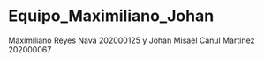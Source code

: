 # Equipo_Maximiliano_Johan
Maximiliano Reyes Nava 202000125 y Johan Misael Canul Martínez 202000067
